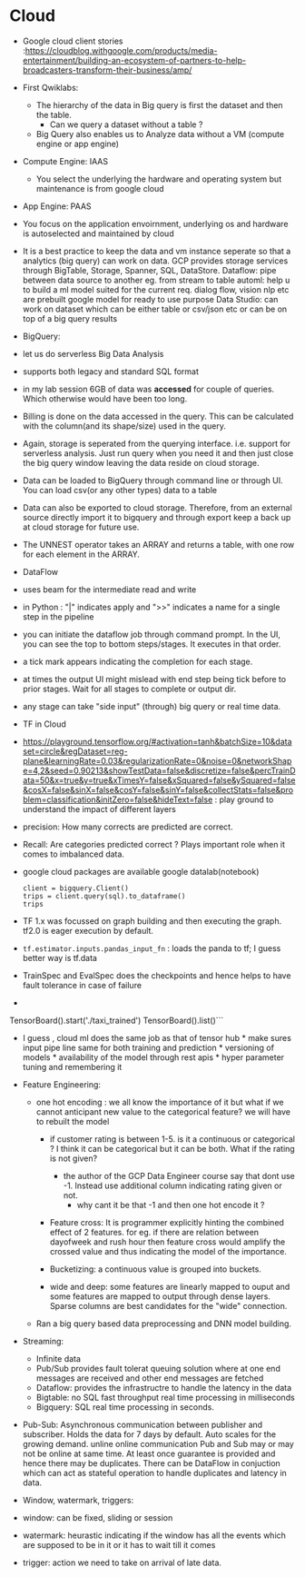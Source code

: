 # Cloud

* Google cloud client stories :https://cloudblog.withgoogle.com/products/media-entertainment/building-an-ecosystem-of-partners-to-help-broadcasters-transform-their-business/amp/

* First Qwiklabs:
  * The hierarchy of the data in Big query is first the dataset and then the table. 
      * Can we query a dataset without a table ?
  * Big Query also enables us to Analyze data without a VM (compute engine or app engine)

* Compute Engine: IAAS
  * You select the underlying the hardware and operating system but maintenance is from google cloud
  
* App Engine: PAAS
 * You focus on the application envoirnment, underlying os and hardware is autoselected and maintained by cloud

* It is a best practice to keep the data and vm instance seperate so that a analytics (big query) can work on data. GCP provides storage services through BigTable, Storage, Spanner, SQL, DataStore.
Dataflow: pipe between data source to another eg. from stream to table
automl: help u to build a ml model suited for the current req. 
dialog flow, vision nlp etc are prebuilt google model for ready to use purpose
Data Studio: can work on dataset which can be either table or csv/json etc or can be on top of a big query results


* BigQuery:
 * let us do serverless Big Data Analysis
 * supports both legacy and standard SQL format
 * in my lab session 6GB of data was **accessed** for couple of queries. Which otherwise would have been too long.
 * Billing is done on the data accessed in the query. This can be calculated with the column(and its shape/size) used in the query.
 * Again, storage is seperated from the querying interface. i.e. support for serverless analysis. Just run query when you need it and then just close the big query window leaving the data reside on cloud storage.
 * Data can be loaded to BigQuery through command line or through UI. You can load csv(or any other types) data to a table
 * Data can also be exported to cloud storage. Therefore, from an external source directly import it to bigquery and through export keep a back up at cloud storage for future use.
 
 * The UNNEST operator takes an ARRAY and returns a table, with one row for each element in the ARRAY. 
 
* DataFlow
 * uses beam for the intermediate read and write
 * in Python : "|" indicates apply and ">>" indicates a name for a single step in the pipeline
 * you can initiate the dataflow job through command prompt. In the UI, you can see the top to bottom steps/stages. It executes in that order.
 * a tick mark appears indicating the completion for each stage.
 * at times the output UI might mislead with end step being tick before to prior stages. Wait for all stages to complete or output dir.
 * any stage can take "side input" (through) big query or real time data.

* TF in Cloud
 * https://playground.tensorflow.org/#activation=tanh&batchSize=10&dataset=circle&regDataset=reg-plane&learningRate=0.03&regularizationRate=0&noise=0&networkShape=4,2&seed=0.90213&showTestData=false&discretize=false&percTrainData=50&x=true&y=true&xTimesY=false&xSquared=false&ySquared=false&cosX=false&sinX=false&cosY=false&sinY=false&collectStats=false&problem=classification&initZero=false&hideText=false   : play ground to understand the impact of different layers
 * precision: How many corrects are predicted are correct.
 * Recall: Are categories predicted correct ? Plays important role when it comes to imbalanced data.
 
 * google cloud packages are available google datalab(notebook)
   ```from google.cloud import bigquery
   client = bigquery.Client()
   trips = client.query(sql).to_dataframe()
   trips
   ```
  * TF 1.x was focussed on graph building and then executing the graph. tf2.0 is eager execution by default.
  * ```tf.estimator.inputs.pandas_input_fn``` : loads the panda to tf; I guess better way is tf.data
  * TrainSpec and EvalSpec does the checkpoints and hence helps to have fault tolerance in case of failure
  * ```from google.datalab.ml import TensorBoard
TensorBoard().start('./taxi_trained')
TensorBoard().list()```

   * I guess , cloud ml does the same job as that of tensor hub
    * make sures input pipe line same for both training and prediction
    * versioning of models
    * availability of the model through rest apis
    * hyper parameter tuning and remembering it
  * Feature Engineering:
    * one hot encoding : we all know the importance of it but what if we cannot anticipant new value to the categorical feature? we will have to rebuilt the model
      * if customer rating is between 1-5. is it a continuous or categorical ? I think it can be categorical but it can be both. What if the rating is not given?
        * the author of the GCP Data Engineer course say that dont use -1. Instead use additional column indicating rating given or not.
           * why cant it be that -1 and then one hot encode it ?
           
           
      * Feature cross: It is programmer explicitly hinting the combined effect of 2 features. for eg. if there are relation between dayofweek and rush hour then feature cross would amplify the crossed value and thus indicating the model of the importance.
      * Bucketizing: a continuous value is grouped into buckets.
      * wide and deep: some features are linearly mapped to ouput and some features are mapped to output through dense layers. Sparse columns are best candidates for the "wide" connection.
      
     * Ran a big query based data preprocessing and DNN model building.

* Streaming:
  * Infinite data
  * Pub/Sub provides fault tolerat queuing solution where at one end messages are received and other end messages are fetched
  * Dataflow: provides the infrastructre to handle the latency in the data
  * Bigtable: no SQL fast throughput real time processing in milliseconds
  * Bigquery: SQL real time processing in seconds.
     
* Pub-Sub: Asynchronous communication between publisher and subscriber. Holds the data for 7 days by default. Auto scales for the growing demand. unline online communication Pub and Sub may or may not be online at same time. At least once guarantee is provided and hence there may be duplicates. There can be DataFlow in conjuction which can act as stateful operation to handle duplicates and latency in data.


* Window, watermark, triggers:
 * window: can be fixed, sliding or session
 * watermark: heurastic indicating if the window has all the events which are supposed to be in it or it has to wait till it comes
 * trigger: action we need to take on arrival of late data.
